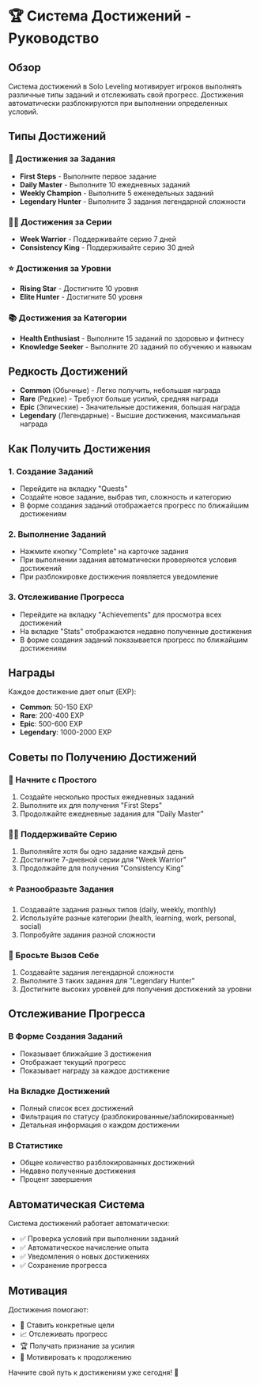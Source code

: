 # 🏆 Система Достижений - Руководство

## Обзор

Система достижений в Solo Leveling мотивирует игроков выполнять различные типы заданий и отслеживать свой прогресс. Достижения автоматически разблокируются при выполнении определенных условий.

## Типы Достижений

### 🎯 Достижения за Задания
- **First Steps** - Выполните первое задание
- **Daily Master** - Выполните 10 ежедневных заданий
- **Weekly Champion** - Выполните 5 еженедельных заданий
- **Legendary Hunter** - Выполните 3 задания легендарной сложности

### 🏃‍♂️ Достижения за Серии
- **Week Warrior** - Поддерживайте серию 7 дней
- **Consistency King** - Поддерживайте серию 30 дней

### ⭐ Достижения за Уровни
- **Rising Star** - Достигните 10 уровня
- **Elite Hunter** - Достигните 50 уровня

### 📚 Достижения за Категории
- **Health Enthusiast** - Выполните 15 заданий по здоровью и фитнесу
- **Knowledge Seeker** - Выполните 20 заданий по обучению и навыкам

## Редкость Достижений

- **Common** (Обычные) - Легко получить, небольшая награда
- **Rare** (Редкие) - Требуют больше усилий, средняя награда
- **Epic** (Эпические) - Значительные достижения, большая награда
- **Legendary** (Легендарные) - Высшие достижения, максимальная награда

## Как Получить Достижения

### 1. Создание Заданий
- Перейдите на вкладку "Quests"
- Создайте новое задание, выбрав тип, сложность и категорию
- В форме создания заданий отображается прогресс по ближайшим достижениям

### 2. Выполнение Заданий
- Нажмите кнопку "Complete" на карточке задания
- При выполнении задания автоматически проверяются условия достижений
- При разблокировке достижения появляется уведомление

### 3. Отслеживание Прогресса
- Перейдите на вкладку "Achievements" для просмотра всех достижений
- На вкладке "Stats" отображаются недавно полученные достижения
- В форме создания заданий показывается прогресс по ближайшим достижениям

## Награды

Каждое достижение дает опыт (EXP):
- **Common**: 50-150 EXP
- **Rare**: 200-400 EXP
- **Epic**: 500-600 EXP
- **Legendary**: 1000-2000 EXP

## Советы по Получению Достижений

### 🎯 Начните с Простого
1. Создайте несколько простых ежедневных заданий
2. Выполните их для получения "First Steps"
3. Продолжайте ежедневные задания для "Daily Master"

### 🏃‍♂️ Поддерживайте Серию
1. Выполняйте хотя бы одно задание каждый день
2. Достигните 7-дневной серии для "Week Warrior"
3. Продолжайте для получения "Consistency King"

### ⭐ Разнообразьте Задания
1. Создавайте задания разных типов (daily, weekly, monthly)
2. Используйте разные категории (health, learning, work, personal, social)
3. Попробуйте задания разной сложности

### 👑 Бросьте Вызов Себе
1. Создавайте задания легендарной сложности
2. Выполните 3 таких задания для "Legendary Hunter"
3. Достигните высоких уровней для получения достижений за уровни

## Отслеживание Прогресса

### В Форме Создания Заданий
- Показывает ближайшие 3 достижения
- Отображает текущий прогресс
- Показывает награду за каждое достижение

### На Вкладке Достижений
- Полный список всех достижений
- Фильтрация по статусу (разблокированные/заблокированные)
- Детальная информация о каждом достижении

### В Статистике
- Общее количество разблокированных достижений
- Недавно полученные достижения
- Процент завершения

## Автоматическая Система

Система достижений работает автоматически:
- ✅ Проверка условий при выполнении заданий
- ✅ Автоматическое начисление опыта
- ✅ Уведомления о новых достижениях
- ✅ Сохранение прогресса

## Мотивация

Достижения помогают:
- 🎯 Ставить конкретные цели
- 📈 Отслеживать прогресс
- 🏆 Получать признание за усилия
- 🚀 Мотивировать к продолжению

Начните свой путь к достижениям уже сегодня! 🚀
